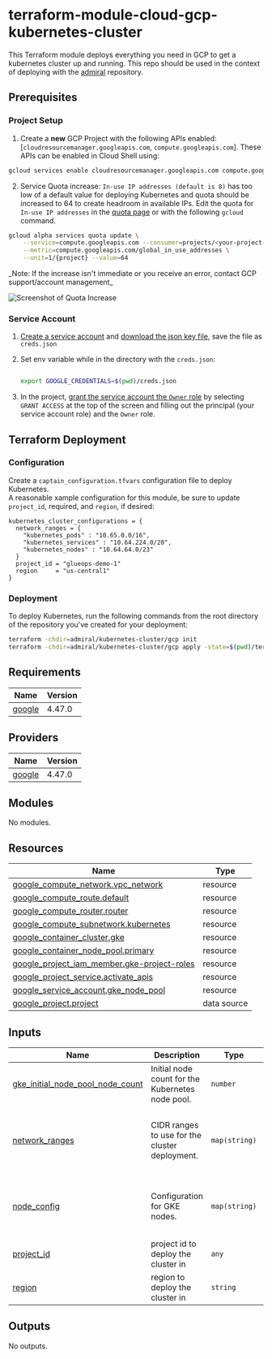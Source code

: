 <!-- BEGIN_TF_DOCS -->
# terraform-module-cloud-gcp-kubernetes-cluster

This Terraform module deploys everything you need in GCP to get a kubernetes cluster up and running. This repo should be used in the context of deploying with the [admiral](https://github.com/glueops/admiral) repository.

## Prerequisites

### Project Setup

1. Create a **new** GCP Project with the following APIs enabled: [`cloudresourcemanager.googleapis.com`, `compute.googleapis.com`].  These APIs can be enabled in Cloud Shell using:

```bash
gcloud services enable cloudresourcemanager.googleapis.com compute.googleapis.com
```

2. Service Quota increase: `In-use IP addresses (default is 8)` has too low of a default value for deploying Kubernetes and quota should be increased to 64 to create headroom in available IPs.
Edit the quota for `In-use IP addresses` in the [quota page](https://console.cloud.google.com/iam-admin/quotas) or with the following `gcloud` command.

```bash
gcloud alpha services quota update \
    --service=compute.googleapis.com --consumer=projects/<your-project-name> \
    --metric=compute.googleapis.com/global_in_use_addresses \
    --unit=1/{project} --value=64
```
\_Note: If the increase isn't immediate or you receive an error, contact GCP support/account management\_

![Screenshot of Quota Increase](https://user-images.githubusercontent.com/6570292/210277244-f3a75d06-763f-4bdc-805e-4f8bd3c77ad5.png)

### Service Account

1. [Create a service account](https://console.cloud.google.com/iam-admin/serviceaccounts/create) and [download the json key file](https://console.cloud.google.com/iam-admin/serviceaccounts/details/101612329871957262389/keys), save the file as `creds.json`

2. Set env variable while in the directory with the `creds.json`:

    ```bash

    export GOOGLE_CREDENTIALS=$(pwd)/creds.json
    ```

3. In the project, [grant the service account the `Owner` role](https://console.cloud.google.com/iam-admin/iam) by selecting `GRANT ACCESS` at the top of the screen and filling out the principal (your service account role) and the `Owner` role.

## Terraform Deployment

### Configuration

Create a `captain_configuration.tfvars` configuration file to deploy Kubernetes.  
A reasonable xample configuration for this module, be sure to update `project_id`, required, and `region`, if desired:

```hcl
kubernetes_cluster_configurations = {
  network_ranges = {
    "kubernetes_pods" : "10.65.0.0/16",
    "kubernetes_services" : "10.64.224.0/20",
    "kubernetes_nodes" : "10.64.64.0/23"
  }
  project_id = "glueops-demo-1"
  region     = "us-central1"
}
```

### Deployment
To deploy Kubernetes, run the following commands from the root directory of the repository you've created for your deployment:

```bash
terraform -chdir=admiral/kubernetes-cluster/gcp init
terraform -chdir=admiral/kubernetes-cluster/gcp apply -state=$(pwd)/terraform_states/kubernetes-cluster.terraform.tfstate -var-file=$(pwd)/captain_configuration.tfvars
```

## Requirements

| Name | Version |
|------|---------|
| <a name="requirement_google"></a> [google](#requirement\_google) | 4.47.0 |

## Providers

| Name | Version |
|------|---------|
| <a name="provider_google"></a> [google](#provider\_google) | 4.47.0 |

## Modules

No modules.

## Resources

| Name | Type |
|------|------|
| [google_compute_network.vpc_network](https://registry.terraform.io/providers/hashicorp/google/4.47.0/docs/resources/compute_network) | resource |
| [google_compute_route.default](https://registry.terraform.io/providers/hashicorp/google/4.47.0/docs/resources/compute_route) | resource |
| [google_compute_router.router](https://registry.terraform.io/providers/hashicorp/google/4.47.0/docs/resources/compute_router) | resource |
| [google_compute_subnetwork.kubernetes](https://registry.terraform.io/providers/hashicorp/google/4.47.0/docs/resources/compute_subnetwork) | resource |
| [google_container_cluster.gke](https://registry.terraform.io/providers/hashicorp/google/4.47.0/docs/resources/container_cluster) | resource |
| [google_container_node_pool.primary](https://registry.terraform.io/providers/hashicorp/google/4.47.0/docs/resources/container_node_pool) | resource |
| [google_project_iam_member.gke-project-roles](https://registry.terraform.io/providers/hashicorp/google/4.47.0/docs/resources/project_iam_member) | resource |
| [google_project_service.activate_apis](https://registry.terraform.io/providers/hashicorp/google/4.47.0/docs/resources/project_service) | resource |
| [google_service_account.gke_node_pool](https://registry.terraform.io/providers/hashicorp/google/4.47.0/docs/resources/service_account) | resource |
| [google_project.project](https://registry.terraform.io/providers/hashicorp/google/4.47.0/docs/data-sources/project) | data source |

## Inputs

| Name | Description | Type | Default | Required |
|------|-------------|------|---------|:--------:|
| <a name="input_gke_initial_node_pool_node_count"></a> [gke\_initial\_node\_pool\_node\_count](#input\_gke\_initial\_node\_pool\_node\_count) | Initial node count for the Kubernetes node pool. | `number` | `1` | no |
| <a name="input_network_ranges"></a> [network\_ranges](#input\_network\_ranges) | CIDR ranges to use for the cluster deployment. | `map(string)` | <pre>{<br>  "kubernetes_nodes": "10.64.64.0/23",<br>  "kubernetes_pods": "10.65.0.0/16",<br>  "kubernetes_services": "10.64.224.0/20"<br>}</pre> | no |
| <a name="input_node_config"></a> [node\_config](#input\_node\_config) | Configuration for GKE nodes. | `map(string)` | <pre>{<br>  "disk_size_gb": "20",<br>  "disk_type": "pd-ssd",<br>  "machine_type": "e2-medium"<br>}</pre> | no |
| <a name="input_project_id"></a> [project\_id](#input\_project\_id) | project id to deploy the cluster in | `any` | n/a | yes |
| <a name="input_region"></a> [region](#input\_region) | region to deploy the cluster in | `string` | `"us-central1"` | no |

## Outputs

No outputs.
<!-- END_TF_DOCS -->